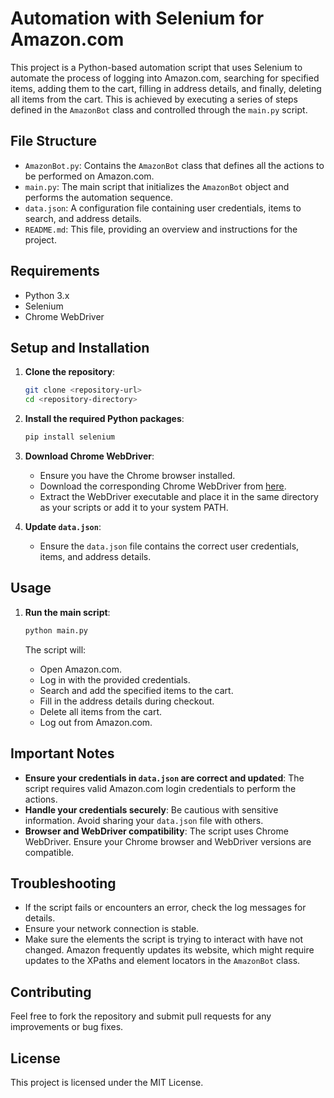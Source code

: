 # Automation with Selenium for Amazon.com

This project is a Python-based automation script that uses Selenium to automate the process of logging into Amazon.com, searching for specified items, adding them to the cart, filling in address details, and finally, deleting all items from the cart. This is achieved by executing a series of steps defined in the `AmazonBot` class and controlled through the `main.py` script.

## File Structure

- `AmazonBot.py`: Contains the `AmazonBot` class that defines all the actions to be performed on Amazon.com.
- `main.py`: The main script that initializes the `AmazonBot` object and performs the automation sequence.
- `data.json`: A configuration file containing user credentials, items to search, and address details.
- `README.md`: This file, providing an overview and instructions for the project.

## Requirements

- Python 3.x
- Selenium
- Chrome WebDriver

## Setup and Installation

1. **Clone the repository**:

   ```sh
   git clone <repository-url>
   cd <repository-directory>
   ```

2. **Install the required Python packages**:

   ```sh
   pip install selenium
   ```

3. **Download Chrome WebDriver**:

   - Ensure you have the Chrome browser installed.
   - Download the corresponding Chrome WebDriver from [here](https://sites.google.com/a/chromium.org/chromedriver/downloads).
   - Extract the WebDriver executable and place it in the same directory as your scripts or add it to your system PATH.

4. **Update `data.json`**:
   - Ensure the `data.json` file contains the correct user credentials, items, and address details.

## Usage

1. **Run the main script**:

   ```sh
   python main.py
   ```

   The script will:

   - Open Amazon.com.
   - Log in with the provided credentials.
   - Search and add the specified items to the cart.
   - Fill in the address details during checkout.
   - Delete all items from the cart.
   - Log out from Amazon.com.

## Important Notes

- **Ensure your credentials in `data.json` are correct and updated**: The script requires valid Amazon.com login credentials to perform the actions.
- **Handle your credentials securely**: Be cautious with sensitive information. Avoid sharing your `data.json` file with others.
- **Browser and WebDriver compatibility**: The script uses Chrome WebDriver. Ensure your Chrome browser and WebDriver versions are compatible.

## Troubleshooting

- If the script fails or encounters an error, check the log messages for details.
- Ensure your network connection is stable.
- Make sure the elements the script is trying to interact with have not changed. Amazon frequently updates its website, which might require updates to the XPaths and element locators in the `AmazonBot` class.

## Contributing

Feel free to fork the repository and submit pull requests for any improvements or bug fixes.

## License

This project is licensed under the MIT License.
